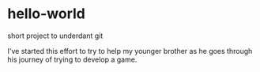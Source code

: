 # hello-world
short project to underdant git

I've started this effort to try to help my younger brother as he goes through his journey of trying to develop a game.
